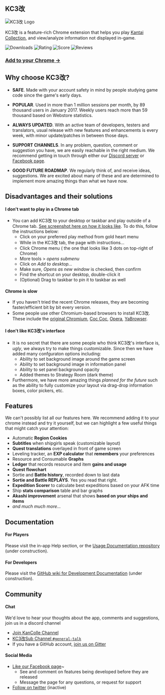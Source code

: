 ## KC3改

![KC3改 Logo](http://puu.sh/h4Gbb.png)

KC3改 is a feature-rich Chrome extension that helps you play [Kantai Collection](http://www.dmm.com/netgame/social/-/gadgets/=/app_id=854854/), and view/analyze information not displayed in-game.

![Downloads](https://img.shields.io/chrome-web-store/d/hkgmldnainaglpjngpajnnjfhpdjkohh.svg) 
![Rating](https://img.shields.io/chrome-web-store/stars/hkgmldnainaglpjngpajnnjfhpdjkohh.svg)
![Score](https://img.shields.io/chrome-web-store/rating/hkgmldnainaglpjngpajnnjfhpdjkohh.svg)
![Reviews](https://img.shields.io/chrome-web-store/rating-count/hkgmldnainaglpjngpajnnjfhpdjkohh.svg)

### [Add to your Chrome -> ](https://chrome.google.com/webstore/detail/kancolle-command-center-%E6%94%B9/hkgmldnainaglpjngpajnnjfhpdjkohh)


## Why choose KC3改?
* **SAFE**. Made with your account safety in mind by people studying game code since the game's early days.

* **POPULAR**. Used in more than 1 million sessions per month, by 89 thousand users in January 2017. Weekly users reach more than 59 thousand based on Webstore statistics.

* **ALWAYS UPDATED**. With an active team of developers, testers and translators, usual release with new features and enhancements is every week, with minor update/patches in between those days. 

* **SUPPORT CHANNELS**. In any problem, question, comment or suggestion you have, we are easily reachable in the right medium. We recommend getting in touch through either our [Discord server](https://discord.kc3.moe/) or [Facebook page](https://www.facebook.com/kc3kai/).

* **GOOD FUTURE ROADMAP**. We regularly think of, and receive ideas, suggestions. We are excited about many of these and are determined to implement more amazing things than what we have now.


## Disadvantages and their solutions

#### I don't want to play in a Chrome tab
* You can add KC3改 to your desktop or taskbar and play outside of a Chrome tab. [See screenshot here on how it looks like](http://imgur.com/a/nPA12). To do this, follow the instructions below:
  * Click on your preferred play method from gold heart menu
  * While in the KC3改 tab, the page with instructions...
  * Click Chrome menu ( the one that looks like 3 dots on top-right of Chrome)
  * More tools > _opens submenu_
  * Click on _Add to desktop..._
  * Make sure, _Opens as new window_ is checked, then confirm
  * Find the shortcut on your desktop, double-click it
  * (Optional) Drag to taskbar to pin it to taskbar as well

#### Chrome is slow
* If you haven't tried the recent Chrome releases, they are becoming faster/efficient bit by bit every version.
* Some people use other Chromium-based browsers to install KC3改. These include the [original Chromium](https://chromium.woolyss.com/), [Coc Coc](https://coccoc.com/en), [Opera](http://www.opera.com/download), [YaBrowser](https://browser.yandex.com/desktop/main/).

#### I don't like KC3改's interface
* It is no secret that there are some people who think KC3改's interface is, _ugly_, we always try to make things customizable. Since then we have added many confguraton options including:
  * Ability to set background image around the game screen
  * Ability to set background image in information panel
  * Ability to set panel background opacity
  * Added themes to Strategy Room (dark theme)
* Furthermore, we have more amazing things _planned for the future_ such as the ability to fully customize your layout via drag-drop information boxes, color pickers, etc.


## Features
We can't possibly list all our features here. We recommend adding it to your chrome instead and try it yourself, but we can highlight a few useful things that might catch your attention:
* Automatic **Region Cookies**
* **Subtitles** when shipgirls speak (customizable layout)
* **Quest translations** overlayed in front of game screen
* Leveling tracker, an **EXP calculator** that **remembers** your preferences
* Resource and Consumable **Graphs**
* **Ledger** that records resource and item **gains and usage**
* **Quest flowchart**
* Sortie and **Battle history**, recorded down to last data
* **Sortie and Battle REPLAYS**. Yes you read that right.
* **Expedition Scorer** to calculate best expeditions based on your AFK time
* Ship **stats comparison** table and bar graphs
* **Akashi improvement** arsenal that shows **based on your ships and items**
* _and much much more..._


## Documentation
#### For Players
Please visit the in-app Help section, or the [Usage Documentation repository](https://github.com/KC3Kai/kc3-docs) (under construction).

#### For Developers
Please visit the [GitHub wiki for Development Documentation](https://github.com/KC3Kai/KC3Kai/wiki) (under construction).


## Community
#### Chat
We'd love to hear your thoughts about the app, comments and suggestions, join us in a discord channel
* [Join KanColle Channel](http://discord.kc3.moe/)
* [KC3改Sub Channel `#general-talk`](https://discordapp.com/channels/334799201428832257/334800276848640013)
* If you have a GitHub account, [join us on Gitter](https://gitter.im/KC3Kai/Public)

#### Social Media
* [Like our Facebook page](https://www.facebook.com/kc3kai/)~
  * See and comment on features being developed before they are released
  * Message the page for any questions, or request for support
* [Follow on twitter](https://twitter.com/kc3kai) (inactive)